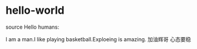 # hello-world
source
Hello humans:

I am a man.I like playing basketball.Exploeing is amazing.
   加油辉哥
   心态要稳
